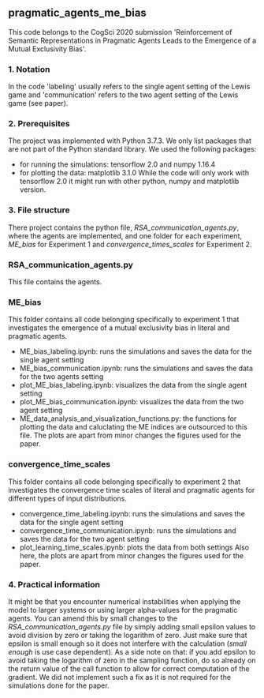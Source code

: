 ## pragmatic_agents_me_bias

This code belongs to the CogSci 2020 submission 'Reinforcement of Semantic Representations in Pragmatic Agents Leads to the
Emergence of a Mutual Exclusivity Bias'.


### 1. Notation
In the code 'labeling' usually refers to the single agent setting of the Lewis game and 'communication' refers to the two agent setting of the Lewis game (see paper).


### 2. Prerequisites
The project was implemented with Python 3.7.3. We only list packages that are not part of the Python standard library. 
We used the following packages:
* for running the simulations: tensorflow 2.0 and numpy 1.16.4
* for plotting the data: matplotlib 3.1.0
While the code will only work with tensorflow 2.0 it might run with other python, numpy and matplotlib version. 


### 3. File structure 
There project contains the python file, *RSA_communication_agents.py*, where the agents are implemented, and one folder for each experiment, *ME_bias* for Experiment 1 and *convergence_times_scales* for Experiment 2. 

### RSA_communication_agents.py
This file contains the agents. 

### ME_bias
This folder contains all code belonging specifically to experiment 1 that investigates the emergence of a mutual exclusivity bias in literal and pragmatic agents.
* ME_bias_labeling.ipynb: runs the simulations and saves the data for the single agent setting
* ME_bias_communication.ipynb: runs the simulations and saves the data for the two agents setting
* plot_ME_bias_labeling.ipynb: visualizes the data from the single agent setting
* plot_ME_bias_communication.ipynb: visualizes the data from the two agent setting
* ME_data_analysis_and_visualization_functions.py: the functions for plotting the data and caluclating the ME indices are outsourced to this file. 
The plots are apart from minor changes the figures used for the paper. 

### convergence_time_scales 
This folder contains all code belonging specifically to experiment 2 that investigates the convergence time scales of literal and pragmatic agents for different types of input distributions. 
* convergence_time_labeling.ipynb: runs the simulations and saves the data for the single agent setting
* convergence_time_communication.ipynb: runs the simulations and saves the data for the two agent setting
* plot_learning_time_scales.ipynb: plots the data from both settings 
Also here, the plots are apart from minor changes the figures used for the paper. 

### 4. Practical information  
It might be that you encounter numerical instabilities when applying the model to larger systems or using larger alpha-values for the pragmatic agents. You can amend this by small changes to the *RSA_communication_agents.py* file by simply adding small epsilon values to avoid division by zero or taking the logarithm of zero. Just make sure that epsilon is small enough so it does not interfere with the calculation (*small enough* is use case dependent). As a side note on that: if you add epsilon to avoid taking the logarithm of zero in the sampling function, do so already on the return value of the call function to allow for correct computation of the gradient. We did not implement such a fix as it is not required for the simulations done for the paper. 